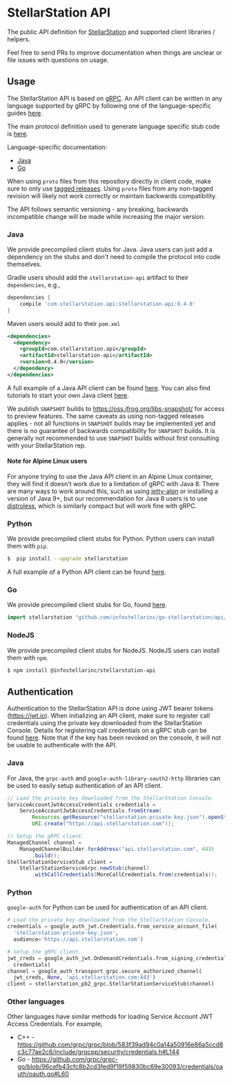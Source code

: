# StellarStation API

The public API definition for [StellarStation](https://www.stellarstation.com/) and supported client
libraries / helpers.

Feel free to send PRs to improve documentation when things are unclear or file issues with questions on usage.

## Usage

The StellarStation API is based on [gRPC](https://grpc.io). An API client can be written in any
language supported by gRPC by following one of the language-specific guides [here](https://grpc.io/docs/).

The main protocol definition used to generate language specific stub code is [here](./api/src/main/proto/stellarstation/api/v1/stellarstation.proto).

Language-specific documentation:

- [Java](https://javadoc.io/doc/com.stellarstation.api/stellarstation-api/)
- [Go](https://godoc.org/github.com/infostellarinc/go-stellarstation/api/v1)

When using `proto` files from this repository directly in client code, make sure to only use [tagged releases](https://github.com/infostellarinc/stellarstation-api/releases).
Using `proto` files from any non-tagged revision will likely not work correctly or maintain backwards compatibility.

The API follows semantic versioning - any breaking, backwards incompatible change will be made while increasing the
major version.

### Java

We provide precompiled client stubs for Java. Java users can just add a dependency on
the stubs and don't need to compile the protocol into code themselves.

Gradle users should add the `stellarstation-api` artifact to their `dependencies`, e.g.,

```groovy
dependencies {
    compile 'com.stellarstation.api:stellarstation-api:0.4.0'
}
```

Maven users would add to their `pom.xml`

```xml
<dependencies>
  <dependency>
    <groupId>com.stellarstation.api</groupId>
    <artifactId>stellarstation-api</artifactId>
    <version>0.4.0</version>
  </dependency>
</dependencies>
```

A full example of a Java API client can be found [here](./integration-tests/java).
You can also find tutorials to start your own Java client [here](./integration-tests/java/README.md#How-to-initiate-a-new-project-from-this-example).

We publish `SNAPSHOT` builds to https://oss.jfrog.org/libs-snapshot/ for access to preview features.
The same caveats as using non-tagged releases applies - not all functions in `SNAPSHOT` builds may
be implemented yet and there is no guarantee of backwards compatibility for `SNAPSHOT` builds. It is
generally not recommended to use `SNAPSHOT` builds without first consulting with your StellarStation rep.

#### Note for Alpine Linux users

For anyone trying to use the Java API client in an Alpine Linux container, they will find it doesn't
work due to a limitation of gRPC with Java 8. There are many ways to work around this, such as
using [jetty-alpn](https://www.eclipse.org/jetty/documentation/current/alpn-chapter.html) or
installing a version of Java 9+, but our recommendation for Java 8 users is to use 
[distroless](https://github.com/GoogleContainerTools/distroless/blob/master/java/README.md), which
is similarly compact but will work fine with gRPC.

### Python

We provide precompiled client stubs for Python. Python users can install them with `pip`.

```bash
$  pip install --upgrade stellarstation
```

A full example of a Python API client can be found [here](./examples/python/printing-client).

### Go

We provide precompiled client stubs for Go, found [here](https://github.com/infostellarinc/go-stellarstation).

```go
import stellarstation "github.com/infostellarinc/go-stellarstation/api/v1"
```

### NodeJS

We provide precompiled client stubs for NodeJS. NodeJS users can install them with `npm`.

```bash
$ npm install @infostellarinc/stellarstation-api
```

## Authentication

Authentication to the StellarStation API is done using JWT bearer tokens (https://jwt.io). When
initializing an API client, make sure to register call credentials using the private key downloaded
from the StellarStation Console. Details for registering call credentials on a gRPC stub can be
found [here](https://grpc.io/docs/guides/auth.html). Note that if the key has been revoked on the
console, it will not be usable to authenticate with the API.

### Java
For Java, the `grpc-auth` and `google-auth-library-oauth2-http` libraries can be used to easily setup
authentication of an API client.

```java
// Load the private key downloaded from the StellarStation Console.
ServiceAccountJwtAccessCredentials credentials =
    ServiceAccountJwtAccessCredentials.fromStream(
        Resources.getResource("stellarstation-private-key.json").openStream(),
        URI.create("https://api.stellarstation.com"));

// Setup the gRPC client.
ManagedChannel channel =
    ManagedChannelBuilder.forAddress("api.stellarstation.com", 443)
        .build();
StellarStationServiceStub client =
    StellarStationServiceGrpc.newStub(channel)
        .withCallCredentials(MoreCallCredentials.from(credentials));
```
### Python
`google-auth` for Python can be used for authentication of an API client.


```python
# Load the private key downloaded from the StellarStation Console.
credentials = google_auth_jwt.Credentials.from_service_account_file(
  'stellarstation-private-key.json',
  audience='https://api.stellarstation.com')

# Setup the gRPC client.
jwt_creds = google_auth_jwt.OnDemandCredentials.from_signing_credentials(
  credentials)
channel = google_auth_transport_grpc.secure_authorized_channel(
  jwt_creds, None, 'api.stellarstation.com:443')
client = stellarstation_pb2_grpc.StellarStationServiceStub(channel)
```


### Other languages
Other languages have similar methods for loading Service Account JWT Access Credentials.
For example,

- C++ - https://github.com/grpc/grpc/blob/583f39ad94c0a14a50916e86a5ccd8c3c77ae2c6/include/grpcpp/security/credentials.h#L144
- Go - https://github.com/grpc/grpc-go/blob/96cefb43cfc8b2cd3fed9f19f59830bc69e30093/credentials/oauth/oauth.go#L60
